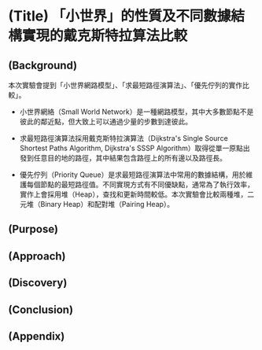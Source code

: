 # (Title) 「小世界」的性質及不同數據結構實現的戴克斯特拉算法比較

## (Background)

本次實驗會提到「小世界網路模型」、「求最短路徑演算法」、「優先佇列的實作比較」。

- 小世界網絡（Small World Network）是一種網路模型，其中大多數節點不是彼此的鄰近點，但大致上可以通過少量的步數到達彼此。

- 求最短路徑演算法採用戴克斯特拉演算法（Dijkstra's Single Source Shortest Paths Algorithm, Dijkstra's SSSP Algorithm）取得從單一原點出發到任意目的地的路徑，其中結果包含路徑上的所有邊以及路徑長。

- 優先佇列（Priority Queue）是求最短路徑演算法中常用的數據結構，用於維護每個節點的最短路徑值。不同實現方式有不同優缺點，通常為了執行效率，實作上會採用堆（Heap），查找和更新時間較低。本次實驗會比較兩種堆，二元堆（Binary Heap）和配對堆（Pairing Heap）。

## (Purpose)

## (Approach)

## (Discovery)

## (Conclusion)

## (Appendix)

